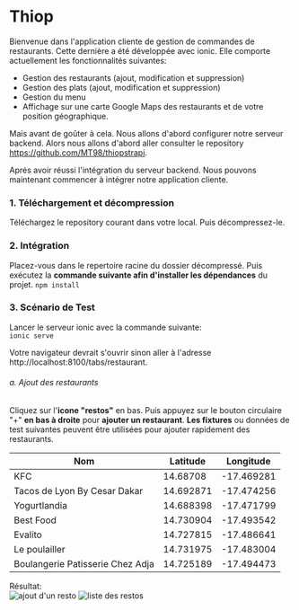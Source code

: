 # Thiop    

Bienvenue dans l'application cliente de gestion de commandes de restaurants. Cette dernière a été développée avec ionic. Elle comporte actuellement les fonctionnalités suivantes:    
* Gestion des restaurants (ajout, modification et suppression)
* Gestion des plats (ajout, modification et suppression)
* Gestion du menu
* Affichage sur une carte Google Maps des restaurants et de votre position géographique.

Mais avant de goûter à cela. Nous allons d'abord configurer notre serveur backend. Alors nous allons d'abord aller consulter le repository https://github.com/MT98/thiopstrapi. 

Aprés avoir réussi l'intégration du serveur backend. Nous pouvons maintenant commencer à intégrer notre application cliente.

### 1. Téléchargement et décompression    
Téléchargez le repository courant dans votre local. Puis décompressez-le.    

### 2. Intégration
Placez-vous dans le repertoire racine du dossier décompressé. Puis exécutez la **commande suivante afin d'installer les dépendances** du projet. 
```npm install```    
    
### 3. Scénario de Test
Lancer le serveur ionic avec la commande suivante:    
```ionic serve```    
    
Votre navigateur devrait s'ouvrir sinon aller à l'adresse http://localhost:8100/tabs/restaurant.    
 
###### a. Ajout des restaurants    
Cliquez sur l'**icone "restos"** en bas. Puis appuyez sur le bouton circulaire "+" **en bas à droite** pour **ajouter un restaurant**. 
**Les fixtures** ou données de test suivantes peuvent être utilisées pour ajouter rapidement des restaurants.    

Nom  |  Latitude  |  Longitude
---  |  -------   |  ---------
KFC | 14.68708 | -17.469281
Tacos de Lyon By Cesar Dakar | 14.692871 | -17.474256
Yogurtlandia | 14.688398 | -17.471799
Best Food | 14.730904 | -17.493542
Evalito | 14.727815 | -17.486641
Le poulailler | 14.731975 | -17.483004
Boulangerie Patisserie Chez Adja | 14.725189 | -17.494473    
    
    
Résultat:    
![ajout d'un resto](https://drive.google.com/open?id=1aO7FrurqpKgBB-JJPaizWLj4Hb_a2hz1)   ![liste des restos](https://drive.google.com/open?id=1fsppPIGKFEpduQeFcxZMxlMMAmfPGDro)


